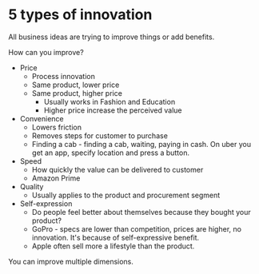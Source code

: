 # 5 types of innovation

All business ideas are trying to improve things or add benefits.

How can you improve?

- Price
    - Process innovation
    - Same product, lower price
    - Same product, higher price
        - Usually works in Fashion and Education
        - Higher price increase the perceived value
- Convenience
    - Lowers friction
    - Removes steps for customer to purchase
    - Finding a cab - finding a cab, waiting, paying in cash.  On uber you get an app, specify location and press a button.
- Speed
    - How quickly the value can be delivered to customer
    - Amazon Prime
- Quality
    - Usually applies to the product and procurement segment
- Self-expression
    - Do people feel better about themselves because they bought your product?
    - GoPro - specs are lower than competition, prices are higher, no innovation. It's because of self-expressive benefit.
    - Apple often sell more a lifestyle than the product.

You can improve multiple dimensions.
